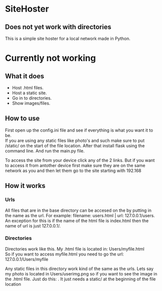 # SiteHoster
## Does not yet work with directories
This is a simple site hoster for a local network made in Python.
# Currently not working

## What it does
* Host .html files.
* Host a static site.
* Go in to directories.
* Show images/files.

## How to use
First open up the config.ini file and see if everything is what you want it to be.  
If you are using any static files like photo's and such make sure to put /static/ on the start of the file location.
After that install flask using the command line. And run the main.py file.  

To access the site from your device click any of the 2 links. But if you want to access it from antother device first make sure they are on the same network as you and then let them go to the site starting with 192.168  

## How it works
### Urls
All files that are in the base directory can be accesed on the by putting in the name as the url. For example: filename: users.html | url: 127.0.0.1/users.  
An exception for this is if the name of the html file is index.html then the name of url is just 127.0.0.1/.  

### Directories
Directories work like this. My .html file is located in: Users/myfile.html  
So if you want to access myfile.html you need to go the url: 127.0.0.1/Users/myfile  

Any static files in this directory work kind of the same as the urls. Lets say my photo is located in Users/userimg.png so if you want to see the image in the .html file. Just do this: <img scr="static/Users/userimg.png">. It just needs a static/ at the beginning of the file location 
